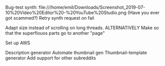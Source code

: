Bug-test synth: file:///home/emil/Downloads/Screenshot_2019-07-10%20Video%20Editor%20-%20YouTube%20Studio.png
(Have you ever got scammed?)
Retry synth request on fail

Adapt size instead of scrolling on long threads.
ALTERNATIVELY
Make so that the superflouos parts go to another "page"

Set up AWS

Description generator
Automate thumbnail gen
	Thumbnail-template generator
Add support for other subreddits